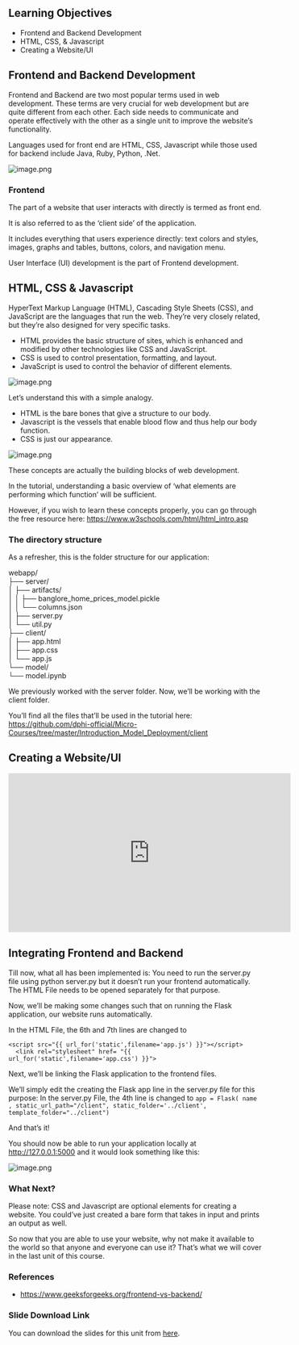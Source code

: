 ## Learning Objectives

* Frontend and Backend Development
* HTML, CSS, & Javascript
* Creating a Website/UI

## Frontend and Backend Development

Frontend and Backend are two most popular terms used in web development. These terms are very crucial for web development but are quite different from each other. Each side needs to communicate and operate effectively with the other as a single unit to improve the website’s functionality.

Languages used for front end are HTML, CSS, Javascript while those used for backend include Java, Ruby, Python, .Net.





![image.png](https://dphi-live.s3.amazonaws.com/media_uploads/image_23990786469b4efda69eba14ac274140.png)



### Frontend

The part of a website that user interacts with directly is termed as front end.

It is also referred to as the ‘client side’ of the application.

It includes everything that users experience directly: text colors and styles, images, graphs and tables, buttons, colors, and navigation menu.

User Interface (UI) development is the part of Frontend development.

## HTML, CSS & Javascript

HyperText Markup Language (HTML), Cascading Style Sheets (CSS), and JavaScript are the languages that run the web. They’re very closely related, but they’re also designed for very specific tasks.
* HTML provides the basic structure of sites, which is enhanced and modified by other technologies like CSS and JavaScript.
* CSS is used to control presentation, formatting, and layout.
* JavaScript is used to control the behavior of different elements.



![image.png](https://dphi-live.s3.amazonaws.com/media_uploads/image_88e86cd87e104a5c8656cf32251b7b2c.png)




Let’s understand this with a simple analogy.
* HTML is the bare bones that give a structure to our body.
* Javascript is the vessels that enable blood flow and thus help our body function.
* CSS is just our appearance.







![image.png](https://dphi-live.s3.amazonaws.com/media_uploads/image_42e98c2a97744234ac12f44936ca1a03.png)






These concepts are actually the building blocks of web development. 

In the tutorial, understanding a basic overview of ‘what elements are performing which function’ will be sufficient.

However, if you wish to learn these concepts properly, you can go through the free resource here: https://www.w3schools.com/html/html_intro.asp

### The directory structure
As a refresher, this is the folder structure for our application:

webapp/  
├── server/  
│ ├── artifacts/  
│ │ ├── banglore_home_prices_model.pickle  
│ │ └── columns.json  
│ ├── server.py  
│ └── util.py  
├── client/  
│ ├── app.html  
│ ├── app.css  
│ └── app.js  
└── model/  
└── model.ipynb

We previously worked with the server folder. Now, we’ll be working with the client folder.

You’ll find all the files that’ll be used in the tutorial here: https://github.com/dphi-official/Micro-Courses/tree/master/Introduction_Model_Deployment/client

## Creating a Website/UI







<iframe width="560" height="315" src="https://www.youtube.com/embed/rD2xumR98w8" title="YouTube video player" frameborder="0" allow="accelerometer; autoplay; clipboard-write; encrypted-media; gyroscope; picture-in-picture" allowfullscreen></iframe>






## Integrating Frontend and Backend

Till now, what all has been implemented is: You need to run the server.py file using python server.py but it doesn’t run your frontend automatically. The HTML File needs to be opened separately for that purpose.

Now, we’ll be making some changes such that on running the Flask application, our website runs automatically.

In the HTML File, the 6th and 7th lines are changed to

```
<script src="{{ url_for('static',filename='app.js') }}"></script>
  <link rel="stylesheet" href= "{{ url_for('static',filename='app.css') }}">
```

Next, we’ll be linking the Flask application to the frontend files.

We’ll simply edit the creating the Flask app line in the server.py file for this purpose:
In the server.py File, the 4th line is changed to
`app = Flask( name , static_url_path="/client", static_folder='../client', template_folder="../client")`

And that’s it!

You should now be able to run your application locally at http://127.0.0.1:5000 and it would look something like this:



![image.png](https://dphi-live.s3.amazonaws.com/media_uploads/image_078c5352dd4e47afac0b1f9b274b008a.png)

### What Next?

Please note: CSS and Javascript are optional elements for creating a website. You could’ve just created a bare form that takes in input and prints an output as well.

So now that you are able to use your website, why not make it available to the world so that anyone and everyone can use it? That’s what we will cover in the last unit of this course.

### References

* https://www.geeksforgeeks.org/frontend-vs-backend/

### Slide Download Link

You can download the slides for this unit from [here](https://docs.google.com/presentation/d/1YmPfv86Yo4N7WU_MjyvrJ6ktvJmY4VM12EQR_ax5pRQ/edit?usp=sharing).